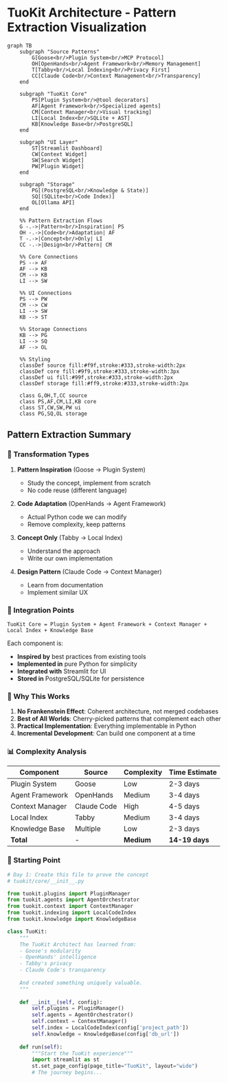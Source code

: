 # TuoKit Architecture - Pattern Extraction Visualization

```mermaid
graph TB
    subgraph "Source Patterns"
        G[Goose<br/>Plugin System<br/>MCP Protocol]
        OH[OpenHands<br/>Agent Framework<br/>Memory Management]
        T[Tabby<br/>Local Indexing<br/>Privacy First]
        CC[Claude Code<br/>Context Management<br/>Transparency]
    end
    
    subgraph "TuoKit Core"
        PS[Plugin System<br/>@tool decorators]
        AF[Agent Framework<br/>Specialized agents]
        CM[Context Manager<br/>Visual tracking]
        LI[Local Index<br/>SQLite + AST]
        KB[Knowledge Base<br/>PostgreSQL]
    end
    
    subgraph "UI Layer"
        ST[Streamlit Dashboard]
        CW[Context Widget]
        SW[Search Widget]
        PW[Plugin Widget]
    end
    
    subgraph "Storage"
        PG[(PostgreSQL<br/>Knowledge & State)]
        SQ[(SQLite<br/>Code Index)]
        OL[Ollama API]
    end
    
    %% Pattern Extraction Flows
    G -.->|Pattern<br/>Inspiration| PS
    OH -.->|Code<br/>Adaptation| AF
    T -.->|Concept<br/>Only| LI
    CC -.->|Design<br/>Pattern| CM
    
    %% Core Connections
    PS --> AF
    AF --> KB
    CM --> KB
    LI --> SW
    
    %% UI Connections
    PS --> PW
    CM --> CW
    LI --> SW
    KB --> ST
    
    %% Storage Connections
    KB --> PG
    LI --> SQ
    AF --> OL
    
    %% Styling
    classDef source fill:#f9f,stroke:#333,stroke-width:2px
    classDef core fill:#9f9,stroke:#333,stroke-width:3px
    classDef ui fill:#99f,stroke:#333,stroke-width:2px
    classDef storage fill:#ff9,stroke:#333,stroke-width:2px
    
    class G,OH,T,CC source
    class PS,AF,CM,LI,KB core
    class ST,CW,SW,PW ui
    class PG,SQ,OL storage
```

## Pattern Extraction Summary

### 🔄 Transformation Types

1. **Pattern Inspiration** (Goose → Plugin System)
   - Study the concept, implement from scratch
   - No code reuse (different language)
   
2. **Code Adaptation** (OpenHands → Agent Framework)
   - Actual Python code we can modify
   - Remove complexity, keep patterns
   
3. **Concept Only** (Tabby → Local Index)
   - Understand the approach
   - Write our own implementation
   
4. **Design Pattern** (Claude Code → Context Manager)
   - Learn from documentation
   - Implement similar UX

### 🎯 Integration Points

```
TuoKit Core = Plugin System + Agent Framework + Context Manager + Local Index + Knowledge Base
```

Each component is:
- **Inspired by** best practices from existing tools
- **Implemented in** pure Python for simplicity
- **Integrated with** Streamlit for UI
- **Stored in** PostgreSQL/SQLite for persistence

### 🚀 Why This Works

1. **No Frankenstein Effect**: Coherent architecture, not merged codebases
2. **Best of All Worlds**: Cherry-picked patterns that complement each other
3. **Practical Implementation**: Everything implementable in Python
4. **Incremental Development**: Can build one component at a time

### 📊 Complexity Analysis

| Component | Source | Complexity | Time Estimate |
|-----------|--------|------------|---------------|
| Plugin System | Goose | Low | 2-3 days |
| Agent Framework | OpenHands | Medium | 3-4 days |
| Context Manager | Claude Code | High | 4-5 days |
| Local Index | Tabby | Medium | 3-4 days |
| Knowledge Base | Multiple | Low | 2-3 days |
| **Total** | - | **Medium** | **14-19 days** |

### 🏁 Starting Point

```python
# Day 1: Create this file to prove the concept
# tuokit/core/__init__.py

from tuokit.plugins import PluginManager
from tuokit.agents import AgentOrchestrator  
from tuokit.context import ContextManager
from tuokit.indexing import LocalCodeIndex
from tuokit.knowledge import KnowledgeBase

class TuoKit:
    """
    The TuoKit Architect has learned from:
    - Goose's modularity
    - OpenHands' intelligence
    - Tabby's privacy
    - Claude Code's transparency
    
    And created something uniquely valuable.
    """
    
    def __init__(self, config):
        self.plugins = PluginManager()
        self.agents = AgentOrchestrator()
        self.context = ContextManager()
        self.index = LocalCodeIndex(config['project_path'])
        self.knowledge = KnowledgeBase(config['db_url'])
        
    def run(self):
        """Start the TuoKit experience"""
        import streamlit as st
        st.set_page_config(page_title="TuoKit", layout="wide")
        # The journey begins...
```
